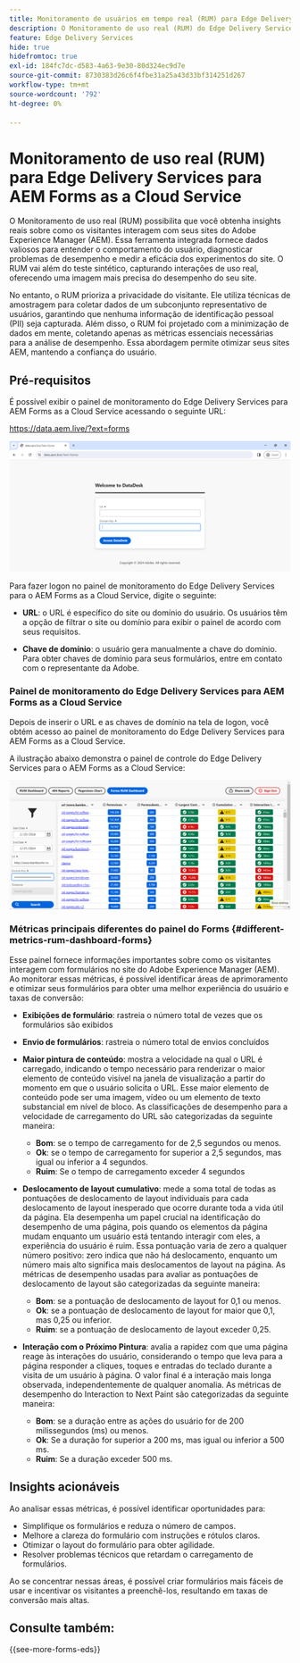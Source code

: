 ```yaml
---
title: Monitoramento de usuários em tempo real (RUM) para Edge Delivery Services para AEM Forms as a Cloud Service
description: O Monitoramento de uso real (RUM) do Edge Delivery Services para AEM Forms as a Cloud Service envolve o rastreamento e a análise contínuos das interações do usuário com os formulários.
feature: Edge Delivery Services
hide: true
hidefromtoc: true
exl-id: 184fc7dc-d583-4a63-9e30-80d324ec9d7e
source-git-commit: 8730383d26c6f4fbe31a25a43d33bf314251d267
workflow-type: tm+mt
source-wordcount: '792'
ht-degree: 0%

---
```



# Monitoramento de uso real (RUM) para Edge Delivery Services para AEM Forms as a Cloud Service

O Monitoramento de uso real (RUM) possibilita que você obtenha insights reais sobre como os visitantes interagem com seus sites do Adobe Experience Manager (AEM). Essa ferramenta integrada fornece dados valiosos para entender o comportamento do usuário, diagnosticar problemas de desempenho e medir a eficácia dos experimentos do site. O RUM vai além do teste sintético, capturando interações de uso real, oferecendo uma imagem mais precisa do desempenho do seu site.

No entanto, o RUM prioriza a privacidade do visitante. Ele utiliza técnicas de amostragem para coletar dados de um subconjunto representativo de usuários, garantindo que nenhuma informação de identificação pessoal (PII) seja capturada. Além disso, o RUM foi projetado com a minimização de dados em mente, coletando apenas as métricas essenciais necessárias para a análise de desempenho. Essa abordagem permite otimizar seus sites AEM, mantendo a confiança do usuário.


## Pré-requisitos

É possível exibir o painel de monitoramento do Edge Delivery Services para AEM Forms as a Cloud Service acessando o seguinte URL:

https://data.aem.live/?ext=forms

![Tela de logon do RUM para Edge Delivery Services para Forms](/help/edge/assets/rum-login-screen.png)

Para fazer logon no painel de monitoramento do Edge Delivery Services para o AEM Forms as a Cloud Service, digite o seguinte:

* **URL**: o URL é específico do site ou domínio do usuário. Os usuários têm a opção de filtrar o site ou domínio para exibir o painel de acordo com seus requisitos.

* **Chave de domínio**: o usuário gera manualmente a chave do domínio. Para obter chaves de domínio para seus formulários, entre em contato com o representante da Adobe.

### Painel de monitoramento do Edge Delivery Services para AEM Forms as a Cloud Service

Depois de inserir o URL e as chaves de domínio na tela de logon, você obtém acesso ao painel de monitoramento do Edge Delivery Services para AEM Forms as a Cloud Service.

A ilustração abaixo demonstra o painel de controle do Edge Delivery Services para o AEM Forms as a Cloud Service:

![Painel do RUM Forms](/help/edge/assets/rum-forms-dashboard.png)

### Métricas principais diferentes do painel do Forms {#different-metrics-rum-dashboard-forms}

Esse painel fornece informações importantes sobre como os visitantes interagem com formulários no site do Adobe Experience Manager (AEM). Ao monitorar essas métricas, é possível identificar áreas de aprimoramento e otimizar seus formulários para obter uma melhor experiência do usuário e taxas de conversão:

* **Exibições de formulário**: rastreia o número total de vezes que os formulários são exibidos
* **Envio de formulários**: rastreia o número total de envios concluídos

* **Maior pintura de conteúdo**: mostra a velocidade na qual o URL é carregado, indicando o tempo necessário para renderizar o maior elemento de conteúdo visível na janela de visualização a partir do momento em que o usuário solicita o URL. Esse maior elemento de conteúdo pode ser uma imagem, vídeo ou um elemento de texto substancial em nível de bloco. As classificações de desempenho para a velocidade de carregamento do URL são categorizadas da seguinte maneira:
   * **Bom**: se o tempo de carregamento for de 2,5 segundos ou menos.
   * **Ok**: se o tempo de carregamento for superior a 2,5 segundos, mas igual ou inferior a 4 segundos.
   * **Ruim**: Se o tempo de carregamento exceder 4 segundos

* **Deslocamento de layout cumulativo**: mede a soma total de todas as pontuações de deslocamento de layout individuais para cada deslocamento de layout inesperado que ocorre durante toda a vida útil da página. Ela desempenha um papel crucial na identificação do desempenho de uma página, pois quando os elementos da página mudam enquanto um usuário está tentando interagir com eles, a experiência do usuário é ruim. Essa pontuação varia de zero a qualquer número positivo: zero indica que não há deslocamento, enquanto um número mais alto significa mais deslocamentos de layout na página. As métricas de desempenho usadas para avaliar as pontuações de deslocamento de layout são categorizadas da seguinte maneira:

   * **Bom**: se a pontuação de deslocamento de layout for 0,1 ou menos.
   * **Ok**: se a pontuação de deslocamento de layout for maior que 0,1, mas 0,25 ou inferior.
   * **Ruim**: se a pontuação de deslocamento de layout exceder 0,25.

* **Interação com o Próximo Pintura**: avalia a rapidez com que uma página reage às interações do usuário, considerando o tempo que leva para a página responder a cliques, toques e entradas do teclado durante a visita de um usuário à página. O valor final é a interação mais longa observada, independentemente de qualquer anomalia. As métricas de desempenho do Interaction to Next Paint são categorizadas da seguinte maneira:
   * **Bom**: se a duração entre as ações do usuário for de 200 milissegundos (ms) ou menos.
   * **Ok**: Se a duração for superior a 200 ms, mas igual ou inferior a 500 ms.
   * **Ruim**: Se a duração exceder 500 ms.

## Insights acionáveis

Ao analisar essas métricas, é possível identificar oportunidades para:

* Simplifique os formulários e reduza o número de campos.
* Melhore a clareza do formulário com instruções e rótulos claros.
* Otimizar o layout do formulário para obter agilidade.
* Resolver problemas técnicos que retardam o carregamento de formulários.

Ao se concentrar nessas áreas, é possível criar formulários mais fáceis de usar e incentivar os visitantes a preenchê-los, resultando em taxas de conversão mais altas.

## Consulte também:

{{see-more-forms-eds}}